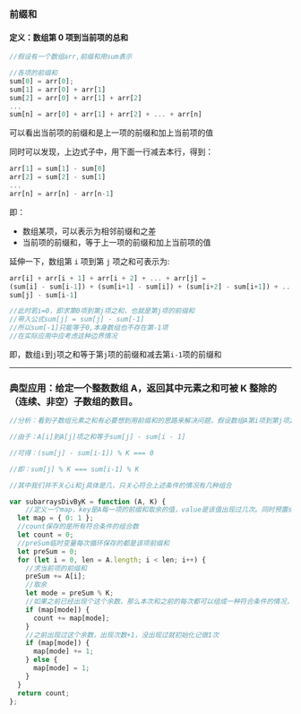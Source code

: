 ### 前缀和

#### 定义：数组第 0 项到当前项的总和

```javascript
//假设有一个数组arr,前缀和用sum表示

//各项的前缀和
sum[0] = arr[0];
sum[1] = arr[0] + arr[1]
sum[2] = arr[0] + arr[1] + arr[2]
...
sum[n] = arr[0] + arr[1] + arr[2] + ... + arr[n]
```

可以看出当前项的前缀和是上一项的前缀和加上当前项的值

同时可以发现，上边式子中，用下面一行减去本行，得到：

```javascript
arr[1] = sum[1] - sum[0]
arr[2] = sum[2] - sum[1]
...
arr[n] = arr[n] - arr[n-1]
```

即：
+ 数组某项，可以表示为相邻前缀和之差
+ 当前项的前缀和，等于上一项的前缀和加上当前项的值

延伸一下，数组第 `i` 项到第 `j` 项之和可表示为:

```javascript
arr[i] + arr[i + 1] + arr[i + 2] + ... + arr[j] =
(sum[i] - sum[i-1]) + (sum[i+1] - sum[i]) + (sum[i+2] - sum[i+1]) + ... + (sum[j-1] - sum[j-2]) + (sum[j] - sum[j-1]) =
sum[j] - sum[i-1]

//此时若i=0，即求第0项到第j项之和，也就是第j项的前缀和
//带入公式sum[j] = sum[j] - sum[-1]
//所以sum[-1]只能等于0,本身数组也不存在第-1项
//在实际应用中应考虑这种边界情况
```

即，数组`i`到`j`项之和等于第`j`项的前缀和减去第`i-1`项的前缀和

---

### 典型应用：给定一个整数数组 A，返回其中元素之和可被 K 整除的（连续、非空）子数组的数目。

```javascript
//分析：看到子数组元素之和有必要想到用前缀和的思路来解决问题，假设数组A第i项到第j项之和可被K整除，那么题目要求的就是有几种i和j的组合

//由于：A[i]到A[j]项之和等于sum[j] - sum[i - 1]

//可得：(sum[j] - sum[i-1]) % K === 0

//即：sum[j] % K === sum[i-1] % K

//其中我们并不关心i和j具体是几，只关心符合上述条件的情况有几种组合

var subarraysDivByK = function (A, K) {
    //定义一个map，key是A每一项的前缀和取余的值，value是该值出现过几次。同时预置sum[-1] = 0的情况
  let map = { 0: 1 };
  //count保存的是所有符合条件的组合数
  let count = 0;
  //preSum临时变量每次循环保存的都是该项前缀和
  let preSum = 0;
  for (let i = 0, len = A.length; i < len; i++) {
    //求当前项的前缀和
    preSum += A[i];
    //取余
    let mode = preSum % K;
    //如果之前已经出现个这个余数，那么本次和之前的每次都可以组成一种符合条件的情况，故count值需叠加
    if (map[mode]) {
      count += map[mode];
    }
    //之前出现过这个余数，出现次数+1，没出现过就初始化记做1次
    if (map[mode]) {
      map[mode] += 1;
    } else {
      map[mode] = 1;
    }
  }
  return count;
};
```